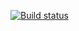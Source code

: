 [![Build status](https://ci.appveyor.com/api/projects/status/838gl9whglm5tk5a?svg=true)](https://ci.appveyor.com/project/SemKu/changingdeliverydatecard-1)